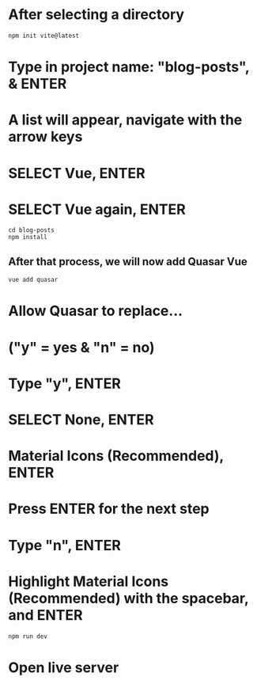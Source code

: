# After selecting a directory

```
npm init vite@latest
```

# Type in project name: "blog-posts", & ENTER

# A list will appear, navigate with the arrow keys

# SELECT Vue, ENTER

# SELECT Vue again, ENTER

```
cd blog-posts
npm install
```

## After that process, we will now add Quasar Vue

```
vue add quasar
```

# Allow Quasar to replace...

# ("y" = yes & "n" = no)

# Type "y", ENTER

# SELECT None, ENTER

# Material Icons (Recommended), ENTER

# Press ENTER for the next step

# Type "n", ENTER

# Highlight Material Icons (Recommended) with the spacebar, and ENTER

```
npm run dev
```

# Open live server
